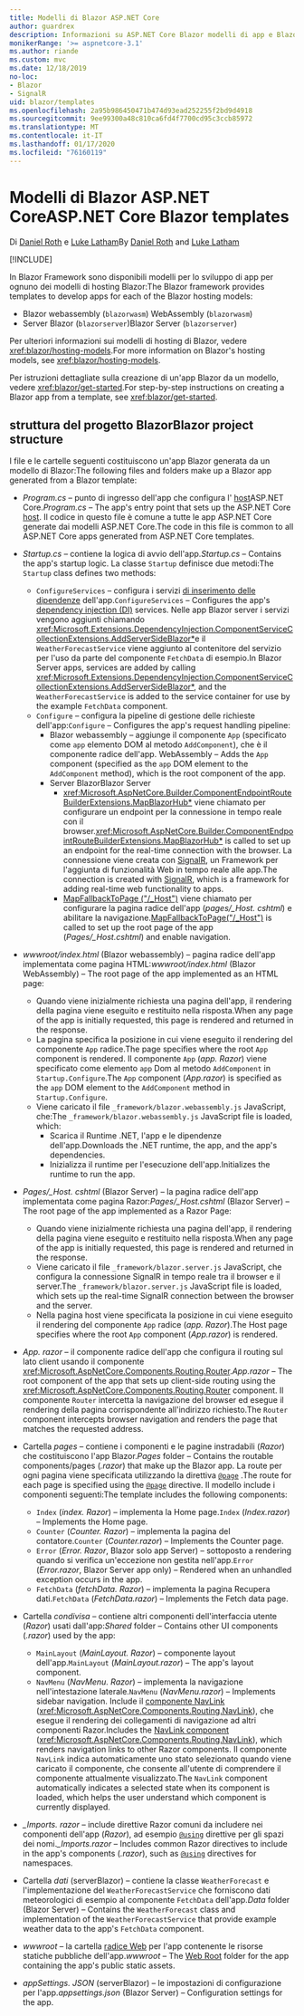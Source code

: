 ```yaml
---
title: Modelli di Blazor ASP.NET Core
author: guardrex
description: Informazioni su ASP.NET Core Blazor modelli di app e Blazor struttura del progetto.
monikerRange: '>= aspnetcore-3.1'
ms.author: riande
ms.custom: mvc
ms.date: 12/18/2019
no-loc:
- Blazor
- SignalR
uid: blazor/templates
ms.openlocfilehash: 2a95b986450471b474d93ead252255f2bd9d4918
ms.sourcegitcommit: 9ee99300a48c810ca6fd4f7700cd95c3ccb85972
ms.translationtype: MT
ms.contentlocale: it-IT
ms.lasthandoff: 01/17/2020
ms.locfileid: "76160119"
---
```

# <a name="aspnet-core-opno-locblazor-templates"></a><span data-ttu-id="dcea8-103">Modelli di Blazor ASP.NET Core</span><span class="sxs-lookup"><span data-stu-id="dcea8-103">ASP.NET Core Blazor templates</span></span>

<span data-ttu-id="dcea8-104">Di [Daniel Roth](https://github.com/danroth27) e [Luke Latham](https://github.com/guardrex)</span><span class="sxs-lookup"><span data-stu-id="dcea8-104">By [Daniel Roth](https://github.com/danroth27) and [Luke Latham](https://github.com/guardrex)</span></span>

[!INCLUDE[](~/includes/blazorwasm-preview-notice.md)]

<span data-ttu-id="dcea8-105">In Blazor Framework sono disponibili modelli per lo sviluppo di app per ognuno dei modelli di hosting Blazor:</span><span class="sxs-lookup"><span data-stu-id="dcea8-105">The Blazor framework provides templates to develop apps for each of the Blazor hosting models:</span></span>

* Blazor<span data-ttu-id="dcea8-106"> webassembly (`blazorwasm`)</span><span class="sxs-lookup"><span data-stu-id="dcea8-106"> WebAssembly (`blazorwasm`)</span></span>
* <span data-ttu-id="dcea8-107">Server Blazor (`blazorserver`)</span><span class="sxs-lookup"><span data-stu-id="dcea8-107">Blazor Server (`blazorserver`)</span></span>

<span data-ttu-id="dcea8-108">Per ulteriori informazioni sui modelli di hosting di Blazor, vedere <xref:blazor/hosting-models>.</span><span class="sxs-lookup"><span data-stu-id="dcea8-108">For more information on Blazor's hosting models, see <xref:blazor/hosting-models>.</span></span>

<span data-ttu-id="dcea8-109">Per istruzioni dettagliate sulla creazione di un'app Blazor da un modello, vedere <xref:blazor/get-started>.</span><span class="sxs-lookup"><span data-stu-id="dcea8-109">For step-by-step instructions on creating a Blazor app from a template, see <xref:blazor/get-started>.</span></span>

## <a name="opno-locblazor-project-structure"></a><span data-ttu-id="dcea8-110">struttura del progetto Blazor</span><span class="sxs-lookup"><span data-stu-id="dcea8-110">Blazor project structure</span></span>

<span data-ttu-id="dcea8-111">I file e le cartelle seguenti costituiscono un'app Blazor generata da un modello di Blazor:</span><span class="sxs-lookup"><span data-stu-id="dcea8-111">The following files and folders make up a Blazor app generated from a Blazor template:</span></span>

* <span data-ttu-id="dcea8-112">*Program.cs* &ndash; punto di ingresso dell'app che configura l' [host](xref:fundamentals/host/generic-host)ASP.NET Core.</span><span class="sxs-lookup"><span data-stu-id="dcea8-112">*Program.cs* &ndash; The app's entry point that sets up the ASP.NET Core [host](xref:fundamentals/host/generic-host).</span></span> <span data-ttu-id="dcea8-113">Il codice in questo file è comune a tutte le app ASP.NET Core generate dai modelli ASP.NET Core.</span><span class="sxs-lookup"><span data-stu-id="dcea8-113">The code in this file is common to all ASP.NET Core apps generated from ASP.NET Core templates.</span></span>

* <span data-ttu-id="dcea8-114">*Startup.cs* &ndash; contiene la logica di avvio dell'app.</span><span class="sxs-lookup"><span data-stu-id="dcea8-114">*Startup.cs* &ndash; Contains the app's startup logic.</span></span> <span data-ttu-id="dcea8-115">La classe `Startup` definisce due metodi:</span><span class="sxs-lookup"><span data-stu-id="dcea8-115">The `Startup` class defines two methods:</span></span>

  * <span data-ttu-id="dcea8-116">`ConfigureServices` &ndash; configura i servizi [di inserimento delle dipendenze](xref:fundamentals/dependency-injection) dell'app.</span><span class="sxs-lookup"><span data-stu-id="dcea8-116">`ConfigureServices` &ndash; Configures the app's [dependency injection (DI)](xref:fundamentals/dependency-injection) services.</span></span> <span data-ttu-id="dcea8-117">Nelle app Blazor server i servizi vengono aggiunti chiamando <xref:Microsoft.Extensions.DependencyInjection.ComponentServiceCollectionExtensions.AddServerSideBlazor*>e il `WeatherForecastService` viene aggiunto al contenitore del servizio per l'uso da parte del componente `FetchData` di esempio.</span><span class="sxs-lookup"><span data-stu-id="dcea8-117">In Blazor Server apps, services are added by calling <xref:Microsoft.Extensions.DependencyInjection.ComponentServiceCollectionExtensions.AddServerSideBlazor*>, and the `WeatherForecastService` is added to the service container for use by the example `FetchData` component.</span></span>
  * <span data-ttu-id="dcea8-118">`Configure` &ndash; configura la pipeline di gestione delle richieste dell'app:</span><span class="sxs-lookup"><span data-stu-id="dcea8-118">`Configure` &ndash; Configures the app's request handling pipeline:</span></span>
    * Blazor<span data-ttu-id="dcea8-119"> webassembly &ndash; aggiunge il componente `App` (specificato come `app` elemento DOM al metodo `AddComponent`), che è il componente radice dell'app.</span><span class="sxs-lookup"><span data-stu-id="dcea8-119"> WebAssembly &ndash; Adds the `App` component (specified as the `app` DOM element to the `AddComponent` method), which is the root component of the app.</span></span>
    * <span data-ttu-id="dcea8-120">Server Blazor</span><span class="sxs-lookup"><span data-stu-id="dcea8-120">Blazor Server</span></span>
      * <span data-ttu-id="dcea8-121"><xref:Microsoft.AspNetCore.Builder.ComponentEndpointRouteBuilderExtensions.MapBlazorHub*> viene chiamato per configurare un endpoint per la connessione in tempo reale con il browser.</span><span class="sxs-lookup"><span data-stu-id="dcea8-121"><xref:Microsoft.AspNetCore.Builder.ComponentEndpointRouteBuilderExtensions.MapBlazorHub*> is called to set up an endpoint for the real-time connection with the browser.</span></span> <span data-ttu-id="dcea8-122">La connessione viene creata con [SignalR](xref:signalr/introduction), un Framework per l'aggiunta di funzionalità Web in tempo reale alle app.</span><span class="sxs-lookup"><span data-stu-id="dcea8-122">The connection is created with [SignalR](xref:signalr/introduction), which is a framework for adding real-time web functionality to apps.</span></span>
      * <span data-ttu-id="dcea8-123">[MapFallbackToPage ("/_Host")](xref:Microsoft.AspNetCore.Builder.RazorPagesEndpointRouteBuilderExtensions.MapFallbackToPage*) viene chiamato per configurare la pagina radice dell'app (*pages/_Host. cshtml*) e abilitare la navigazione.</span><span class="sxs-lookup"><span data-stu-id="dcea8-123">[MapFallbackToPage("/_Host")](xref:Microsoft.AspNetCore.Builder.RazorPagesEndpointRouteBuilderExtensions.MapFallbackToPage*) is called to set up the root page of the app (*Pages/_Host.cshtml*) and enable navigation.</span></span>

* <span data-ttu-id="dcea8-124">*wwwroot/index.html* (Blazor webassembly) &ndash; pagina radice dell'app implementata come pagina HTML:</span><span class="sxs-lookup"><span data-stu-id="dcea8-124">*wwwroot/index.html* (Blazor WebAssembly) &ndash; The root page of the app implemented as an HTML page:</span></span>
  * <span data-ttu-id="dcea8-125">Quando viene inizialmente richiesta una pagina dell'app, il rendering della pagina viene eseguito e restituito nella risposta.</span><span class="sxs-lookup"><span data-stu-id="dcea8-125">When any page of the app is initially requested, this page is rendered and returned in the response.</span></span>
  * <span data-ttu-id="dcea8-126">La pagina specifica la posizione in cui viene eseguito il rendering del componente `App` radice.</span><span class="sxs-lookup"><span data-stu-id="dcea8-126">The page specifies where the root `App` component is rendered.</span></span> <span data-ttu-id="dcea8-127">Il componente `App` (*app. Razor*) viene specificato come elemento `app` Dom al metodo `AddComponent` in `Startup.Configure`.</span><span class="sxs-lookup"><span data-stu-id="dcea8-127">The `App` component (*App.razor*) is specified as the `app` DOM element to the `AddComponent` method in `Startup.Configure`.</span></span>
  * <span data-ttu-id="dcea8-128">Viene caricato il file `_framework/blazor.webassembly.js` JavaScript, che:</span><span class="sxs-lookup"><span data-stu-id="dcea8-128">The `_framework/blazor.webassembly.js` JavaScript file is loaded, which:</span></span>
    * <span data-ttu-id="dcea8-129">Scarica il Runtime .NET, l'app e le dipendenze dell'app.</span><span class="sxs-lookup"><span data-stu-id="dcea8-129">Downloads the .NET runtime, the app, and the app's dependencies.</span></span>
    * <span data-ttu-id="dcea8-130">Inizializza il runtime per l'esecuzione dell'app.</span><span class="sxs-lookup"><span data-stu-id="dcea8-130">Initializes the runtime to run the app.</span></span>

* <span data-ttu-id="dcea8-131">*Pages/_Host. cshtml* (Blazor Server) &ndash; la pagina radice dell'app implementata come pagina Razor:</span><span class="sxs-lookup"><span data-stu-id="dcea8-131">*Pages/_Host.cshtml* (Blazor Server) &ndash; The root page of the app implemented as a Razor Page:</span></span>
  * <span data-ttu-id="dcea8-132">Quando viene inizialmente richiesta una pagina dell'app, il rendering della pagina viene eseguito e restituito nella risposta.</span><span class="sxs-lookup"><span data-stu-id="dcea8-132">When any page of the app is initially requested, this page is rendered and returned in the response.</span></span>
  * <span data-ttu-id="dcea8-133">Viene caricato il file `_framework/blazor.server.js` JavaScript, che configura la connessione SignalR in tempo reale tra il browser e il server.</span><span class="sxs-lookup"><span data-stu-id="dcea8-133">The `_framework/blazor.server.js` JavaScript file is loaded, which sets up the real-time SignalR connection between the browser and the server.</span></span>
  * <span data-ttu-id="dcea8-134">Nella pagina host viene specificata la posizione in cui viene eseguito il rendering del componente `App` radice (*app. Razor*).</span><span class="sxs-lookup"><span data-stu-id="dcea8-134">The Host page specifies where the root `App` component (*App.razor*) is rendered.</span></span>

* <span data-ttu-id="dcea8-135">*App. razor* &ndash; il componente radice dell'app che configura il routing sul lato client usando il componente <xref:Microsoft.AspNetCore.Components.Routing.Router>.</span><span class="sxs-lookup"><span data-stu-id="dcea8-135">*App.razor* &ndash; The root component of the app that sets up client-side routing using the <xref:Microsoft.AspNetCore.Components.Routing.Router> component.</span></span> <span data-ttu-id="dcea8-136">Il componente `Router` intercetta la navigazione del browser ed esegue il rendering della pagina corrispondente all'indirizzo richiesto.</span><span class="sxs-lookup"><span data-stu-id="dcea8-136">The `Router` component intercepts browser navigation and renders the page that matches the requested address.</span></span>

* <span data-ttu-id="dcea8-137">Cartella *pages* &ndash; contiene i componenti e le pagine instradabili (*Razor*) che costituiscono l'app Blazor.</span><span class="sxs-lookup"><span data-stu-id="dcea8-137">*Pages* folder &ndash; Contains the routable components/pages (*.razor*) that make up the Blazor app.</span></span> <span data-ttu-id="dcea8-138">La route per ogni pagina viene specificata utilizzando la direttiva [`@page`](xref:mvc/views/razor#page) .</span><span class="sxs-lookup"><span data-stu-id="dcea8-138">The route for each page is specified using the [`@page`](xref:mvc/views/razor#page) directive.</span></span> <span data-ttu-id="dcea8-139">Il modello include i componenti seguenti:</span><span class="sxs-lookup"><span data-stu-id="dcea8-139">The template includes the following components:</span></span>
  * <span data-ttu-id="dcea8-140">`Index` (*index. Razor*) &ndash; implementa la Home page.</span><span class="sxs-lookup"><span data-stu-id="dcea8-140">`Index` (*Index.razor*) &ndash; Implements the Home page.</span></span>
  * <span data-ttu-id="dcea8-141">`Counter` (*Counter. Razor*) &ndash; implementa la pagina del contatore.</span><span class="sxs-lookup"><span data-stu-id="dcea8-141">`Counter` (*Counter.razor*) &ndash; Implements the Counter page.</span></span>
  * <span data-ttu-id="dcea8-142">`Error` (*Error. Razor*, Blazor solo app Server) &ndash; sottoposto a rendering quando si verifica un'eccezione non gestita nell'app.</span><span class="sxs-lookup"><span data-stu-id="dcea8-142">`Error` (*Error.razor*, Blazor Server app only) &ndash; Rendered when an unhandled exception occurs in the app.</span></span>
  * <span data-ttu-id="dcea8-143">`FetchData` (*fetchData. Razor*) &ndash; implementa la pagina Recupera dati.</span><span class="sxs-lookup"><span data-stu-id="dcea8-143">`FetchData` (*FetchData.razor*) &ndash; Implements the Fetch data page.</span></span>

* <span data-ttu-id="dcea8-144">Cartella *condivisa* &ndash; contiene altri componenti dell'interfaccia utente (*Razor*) usati dall'app:</span><span class="sxs-lookup"><span data-stu-id="dcea8-144">*Shared* folder &ndash; Contains other UI components (*.razor*) used by the app:</span></span>
  * <span data-ttu-id="dcea8-145">`MainLayout` (*MainLayout. Razor*) &ndash; componente layout dell'app.</span><span class="sxs-lookup"><span data-stu-id="dcea8-145">`MainLayout` (*MainLayout.razor*) &ndash; The app's layout component.</span></span>
  * <span data-ttu-id="dcea8-146">`NavMenu` (*NavMenu. Razor*) &ndash; implementa la navigazione nell'intestazione laterale.</span><span class="sxs-lookup"><span data-stu-id="dcea8-146">`NavMenu` (*NavMenu.razor*) &ndash; Implements sidebar navigation.</span></span> <span data-ttu-id="dcea8-147">Include il [componente NavLink](xref:blazor/routing#navlink-component) (<xref:Microsoft.AspNetCore.Components.Routing.NavLink>), che esegue il rendering dei collegamenti di navigazione ad altri componenti Razor.</span><span class="sxs-lookup"><span data-stu-id="dcea8-147">Includes the [NavLink component](xref:blazor/routing#navlink-component) (<xref:Microsoft.AspNetCore.Components.Routing.NavLink>), which renders navigation links to other Razor components.</span></span> <span data-ttu-id="dcea8-148">Il componente `NavLink` indica automaticamente uno stato selezionato quando viene caricato il componente, che consente all'utente di comprendere il componente attualmente visualizzato.</span><span class="sxs-lookup"><span data-stu-id="dcea8-148">The `NavLink` component automatically indicates a selected state when its component is loaded, which helps the user understand which component is currently displayed.</span></span>

* <span data-ttu-id="dcea8-149">*_Imports. razor* &ndash; include direttive Razor comuni da includere nei componenti dell'app (*Razor*), ad esempio [`@using`](xref:mvc/views/razor#using) direttive per gli spazi dei nomi.</span><span class="sxs-lookup"><span data-stu-id="dcea8-149">*_Imports.razor* &ndash; Includes common Razor directives to include in the app's components (*.razor*), such as [`@using`](xref:mvc/views/razor#using) directives for namespaces.</span></span>

* <span data-ttu-id="dcea8-150">Cartella *dati* (serverBlazor) &ndash; contiene la classe `WeatherForecast` e l'implementazione del `WeatherForecastService` che forniscono dati meteorologici di esempio al componente `FetchData` dell'app.</span><span class="sxs-lookup"><span data-stu-id="dcea8-150">*Data* folder (Blazor Server) &ndash; Contains the `WeatherForecast` class and implementation of the `WeatherForecastService` that provide example weather data to the app's `FetchData` component.</span></span>

* <span data-ttu-id="dcea8-151">*wwwroot* &ndash; la cartella [radice Web](xref:fundamentals/index#web-root) per l'app contenente le risorse statiche pubbliche dell'app.</span><span class="sxs-lookup"><span data-stu-id="dcea8-151">*wwwroot* &ndash; The [Web Root](xref:fundamentals/index#web-root) folder for the app containing the app's public static assets.</span></span>

* <span data-ttu-id="dcea8-152">*appSettings. JSON* (serverBlazor) &ndash; le impostazioni di configurazione per l'app.</span><span class="sxs-lookup"><span data-stu-id="dcea8-152">*appsettings.json* (Blazor Server) &ndash; Configuration settings for the app.</span></span>
